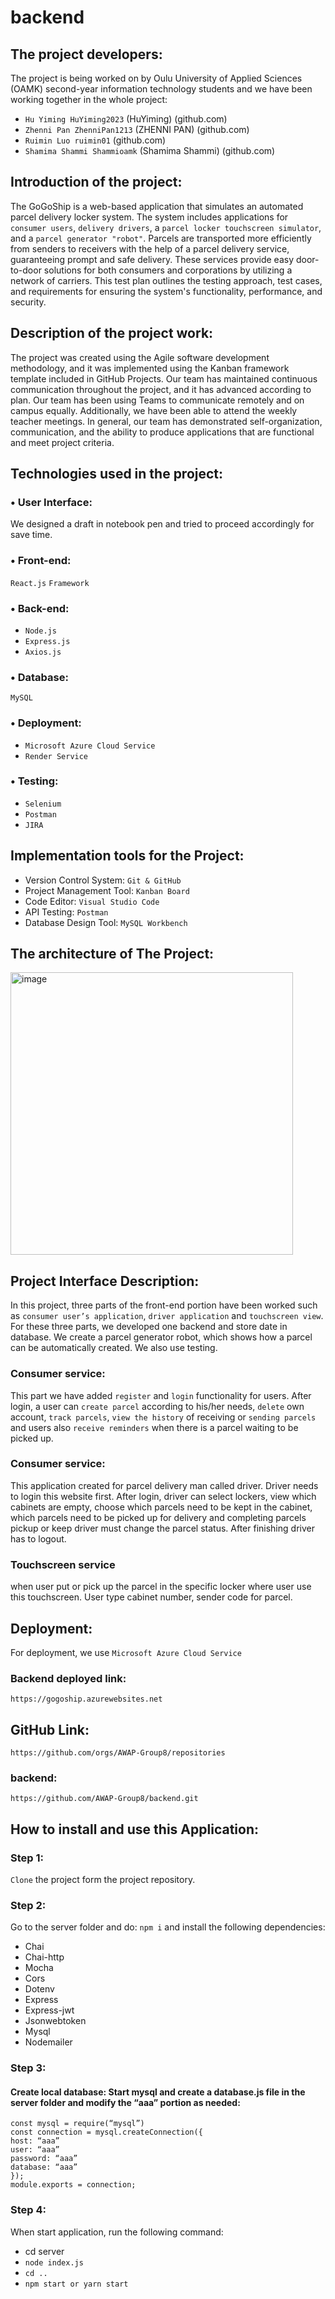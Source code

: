 # backend

## The project developers: 
The project is being worked on by Oulu University of Applied Sciences (OAMK) second-year information technology students and we have been working together in the whole project:
  - `Hu Yiming HuYiming2023` (HuYiming) (github.com)
  - `Zhenni Pan ZhenniPan1213` (ZHENNI PAN) (github.com)
  - `Ruimin Luo ruimin01` (github.com)
  - `Shamima Shammi Shammioamk` (Shamima Shammi) (github.com)

## Introduction of the project: 
The GoGoShip is a web-based application that simulates an automated parcel delivery locker system. The system includes applications for `consumer users`, `delivery drivers`, a `parcel locker touchscreen simulator`, and a `parcel generator "robot"`. Parcels are transported more efficiently from senders to receivers with the help of a parcel delivery service, guaranteeing prompt and safe delivery. These services provide easy door-to-door solutions for both consumers and corporations by utilizing a network of carriers. This test plan outlines the testing approach, test cases, and requirements for ensuring the system's functionality, performance, and security.  

## Description of the project work:
The project was created using the Agile software development methodology, and it was implemented using the Kanban framework template included in GitHub Projects. Our team has maintained continuous communication throughout the project, and it has advanced according to plan. Our team has been using Teams to communicate remotely and on campus equally. Additionally, we have been able to attend the weekly teacher meetings. In general, our team has demonstrated self-organization, communication, and the ability to produce applications that are functional and meet project criteria.

## Technologies used in the project:
### •	User Interface: 
   We designed a draft in notebook pen and tried to proceed accordingly for save time.
### •	Front-end:
   `React.js` `Framework`
### •	Back-end:
   - `Node.js`
   - `Express.js`
   - `Axios.js`
### •	Database:
   `MySQL`
### •	Deployment:
   - `Microsoft Azure Cloud Service`
   - `Render Service`
### •	Testing:
   - `Selenium`
   - `Postman`
   - `JIRA`

## Implementation tools for the Project:
- Version Control System: `Git & GitHub`
- Project Management Tool: `Kanban Board`
- Code Editor: `Visual Studio Code`
- API Testing: `Postman`
- Database Design Tool: `MySQL Workbench`

## The architecture of The Project:
<img width="452" alt="image" src="https://github.com/AWAP-Group8/consumer-application-frontend/assets/143256533/3af80d1f-4ab2-4c0c-927a-69cbcc33fea9">

## Project Interface Description:
In this project, three parts of the front-end portion have been worked such as `consumer user’s application`, `driver application` and `touchscreen view`. For these three parts, we developed one backend and store date in database. We create a parcel generator robot, which shows how a parcel can be automatically created. We also use testing. 

  ### Consumer service:
  This part we have added `register` and `login` functionality for users. After login, a user can `create parcel` according to his/her needs, `delete` own account, `track parcels`, `view the history` of receiving or `sending parcels` and users also `receive reminders` when there is a parcel waiting to be picked up. 

  ### Consumer service:
  This application created for parcel delivery man called driver. Driver needs to login this website first. After login, driver can select lockers, view which cabinets are empty, choose which parcels need to be kept in the cabinet, which parcels need to be picked up for delivery and completing parcels pickup or keep driver must change the parcel status. After finishing driver has to logout.

  ### Touchscreen service
  when user put or pick up the parcel in the specific locker where user use this touchscreen. User type cabinet number, sender code for parcel.

## Deployment:
For deployment, we use `Microsoft Azure Cloud Service`
  ### Backend deployed link: 
    https://gogoship.azurewebsites.net

## GitHub Link: 
   `https://github.com/orgs/AWAP-Group8/repositories`
  ### backend: 
   `https://github.com/AWAP-Group8/backend.git`

## How to install and use this Application:
### Step 1:
  `Clone` the project form the project repository.
    
### Step 2:
  Go to the server folder and do: `npm i` and install the following dependencies:
  - Chai
  - Chai-http
  - Mocha
  - Cors
  - Dotenv
  - Express
  - Express-jwt
  - Jsonwebtoken
  - Mysql 
  - Nodemailer

### Step 3:
  #### Create local database: Start mysql and create a database.js file in the server folder and modify the “aaa” portion as needed:
    const mysql = require(“mysql”)
    const connection = mysql.createConnection({
    host: “aaa”
    user: “aaa”
    password: “aaa”
    database: “aaa”
    });
    module.exports = connection;
    
### Step 4:
  When start application, run the following command:
   - cd server
   - `node index.js`
   - `cd ..`
   - `npm start or yarn start`
